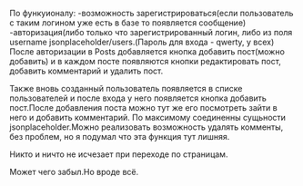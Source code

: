 По функуионалу:
-возможность зарегистрироваться(если пользователь с таким логином уже есть в базе то появляется сообщение)
-авторизация(либо только что зарегистрированный логин, либо из поля username jsonplaceholder/users.(Пароль для входа - qwerty, у всех)
После авторизации в Posts добавляется кнопка добавить пост(можно добавить) и в каждом посте появляются кнопки
редактировать пост, добавить комментарий и удалить пост.

Также вновь созданный пользователь появляется в списке пользователей и после входа у него появляется кнопка добавить пост.После добавления поста можно тут же его посмотреть зайти в него и добавить комментарий.
По максимому соединенны сущьности jsonplaceholder.Можно реализовать возможность удалять комменты, без проблем, но я подумал что эта функция тут лишняя.

Никто и ничто не исчезает при переходе по страницам.

Может чего забыл.Но вроде всё.
